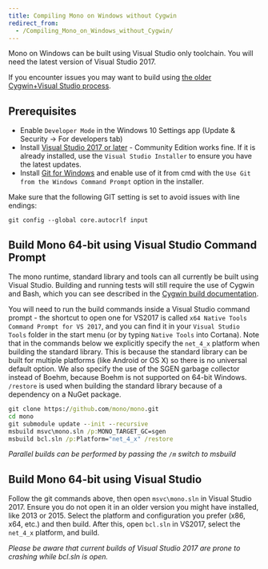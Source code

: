 ```yaml
---
title: Compiling Mono on Windows without Cygwin
redirect_from:
  - /Compiling_Mono_on_Windows_without_Cygwin/
---
```


Mono on Windows can be built using Visual Studio only toolchain. You will need the latest version of Visual Studio 2017.

If you encounter issues you may want to build using [the older Cygwin+Visual Studio process](/docs/compiling-mono/windows/).

## Prerequisites

* Enable `Developer Mode` in the Windows 10 Settings app (Update & Security -> For developers tab)
* Install [Visual Studio 2017 or later](https://www.visualstudio.com) - Community Edition works fine. If it is already installed, use the `Visual Studio Installer` to ensure you have the latest updates.
* Install [Git for Windows](https://git-scm.com/download/win) and enable use of it from cmd with the `Use Git from the Windows Command Prompt` option in the installer.

Make sure that the following GIT setting is set to avoid issues with line endings:

`git config --global core.autocrlf input`

## Build Mono 64-bit using Visual Studio Command Prompt

The mono runtime, standard library and tools can all currently be built using Visual Studio. Building and running tests will still require the use of Cygwin and Bash, which you can see described in the [Cygwin build documentation](/docs/compiling-mono/windows/).

You will need to run the build commands inside a Visual Studio command prompt - the shortcut to open one for VS2017 is called `x64 Native Tools Command Prompt for VS 2017`, and you can find it in your `Visual Studio Tools` folder in the start menu (or by typing `Native Tools` into Cortana).
Note that in the commands below we explicitly specify the `net_4_x` platform when building the standard library. This is because the standard library can be built for multiple platforms (like Android or OS X) so there is no universal default option. We also specify the use of the SGEN garbage collector instead of Boehm, because Boehm is not supported on 64-bit Windows. `/restore` is used when building the standard library because of a dependency on a NuGet package.

```cmd
git clone https://github.com/mono/mono.git
cd mono
git submodule update --init --recursive
msbuild msvc\mono.sln /p:MONO_TARGET_GC=sgen
msbuild bcl.sln /p:Platform="net_4_x" /restore
```

*Parallel builds can be performed by passing the `/m` switch to msbuild*

## Build Mono 64-bit using Visual Studio

Follow the git commands above, then open `msvc\mono.sln` in Visual Studio 2017. Ensure you do not open it in an older version you might have installed, like 2013 or 2015. Select the platform and configuration you prefer (x86, x64, etc.) and then build.
After this, open `bcl.sln` in VS2017, select the `net_4_x` platform, and build.

*Please be aware that current builds of Visual Studio 2017 are prone to crashing while bcl.sln is open.*
